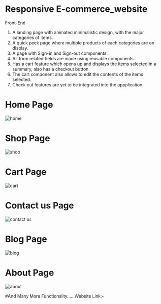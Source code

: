# Responsive E-commerce_website

Front-End
1.	A landing page with animated minimalistic design, with the major categories of items.
2.	A quick peek page where multiple products of each categories are on display.
3.	A page with Sign-in and Sign-out components.
4.  All form related fields are made using reusable components.
5.	Has a cart feature which opens up and displays the items selected in a summary, also has a checkout button.
6.	The cart component also allows to edit the contents of the items selected.
7.	Check out features are yet to be integrated into the appplication.

# Home Page
![home](https://github.com/Khushi977/E-commerce_website/assets/130831307/db6a0f19-90ea-4f99-9a88-931dc571dccb)
# Shop Page
![shop](https://github.com/Khushi977/E-commerce_website/assets/130831307/5eba2c41-89da-470b-950f-0e486e1a7d98)
# Cart Page
![cart](https://github.com/Khushi977/E-commerce_website/assets/130831307/c0a3b29b-482f-40aa-a691-38f757cab6d3)
# Contact us Page
![contact us](https://github.com/Khushi977/E-commerce_website/assets/130831307/b68b867f-0d71-43a3-a086-8c465cdec26f)
# Blog Page
![blog](https://github.com/Khushi977/E-commerce_website/assets/130831307/50486ac1-685c-4340-9d6a-5b910acd426c)
# About Page
![about](https://github.com/Khushi977/E-commerce_website/assets/130831307/36b91e8f-89f5-4741-b5d2-836954f148db)

#And Many More Functionality.....
Website Link:- 







